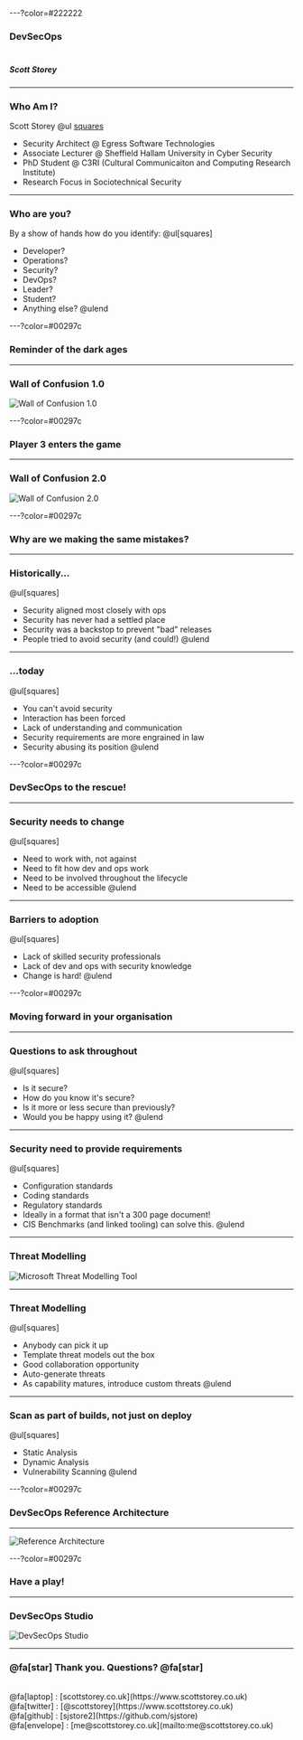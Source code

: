 ---?color=#222222

### DevSecOps<br><br>
##### Scott Storey<br>

---
### Who Am I?
Scott Storey
@ul [squares](false)
- Security Architect @ Egress Software Technologies
- Associate Lecturer @ Sheffield Hallam University in Cyber Security
- PhD Student @ C3RI (Cultural Communicaiton and Computing Research Institute)
- Research Focus in Sociotechnical Security

---
### Who are you?

By a show of hands how do you identify:
@ul[squares]
- Developer?
- Operations?
- Security?
- DevOps?
- Leader?
- Student?
- Anything else?
@ulend

---?color=#00297c

### Reminder of the dark ages

---
### Wall of Confusion 1.0
![Wall of Confusion 1.0](assets/img/wallofconfusion1.png)

---?color=#00297c

### Player 3 enters the game

---
### Wall of Confusion 2.0
![Wall of Confusion 2.0](assets/img/wallofconfusion2.png)

---?color=#00297c

### Why are we making the same mistakes?

---
### Historically...
@ul[squares]
- Security aligned most closely with ops
- Security has never had a settled place
- Security was a backstop to prevent "bad" releases
- People tried to avoid security (and could!)
@ulend

---
### ...today
@ul[squares]
- You can't avoid security
- Interaction has been forced
- Lack of understanding and communication
- Security requirements are  more engrained in law
- Security abusing its position
@ulend

---?color=#00297c

### DevSecOps to the rescue!

---
### Security needs to change
@ul[squares]
- Need to work with, not against
- Need to fit how dev and ops work 
- Need to be involved throughout the lifecycle
- Need to be accessible
@ulend

---
### Barriers to adoption
@ul[squares]
- Lack of skilled security professionals
- Lack of dev and ops with security knowledge
- Change is hard! 
@ulend

---?color=#00297c

### Moving forward in your organisation

---
### Questions to ask throughout
@ul[squares]
- Is it secure?
- How do you know it's secure?
- Is it more or less secure than previously?
- Would you be happy using it?
@ulend

---
### Security need to provide requirements
@ul[squares]
- Configuration standards
- Coding standards
- Regulatory standards
- Ideally in a format that isn't a 300 page document!
- CIS Benchmarks (and linked tooling) can solve this.
@ulend

---
### Threat Modelling
![Microsoft Threat Modelling Tool](assets/img/mtmt.png)

---
### Threat Modelling
@ul[squares]
- Anybody can pick it up
- Template threat models out the box
- Good collaboration opportunity
- Auto-generate threats
- As capability matures, introduce custom threats
@ulend

---
### Scan as part of builds, not just on deploy
@ul[squares]
- Static Analysis
- Dynamic Analysis
- Vulnerability Scanning
@ulend

---?color=#00297c
### DevSecOps Reference Architecture

---
![Reference Architecture](/assets/img/referencearchitecture.png)

---?color=#00297c

### Have a play!

---
### DevSecOps Studio
![DevSecOps Studio](https://raw.githubusercontent.com/teacheraio/DevSecOps-Studio/master/images/devsecops-tools.png)

---
### @fa[star] Thank you. Questions? @fa[star]
<br>
@fa[laptop] : [scottstorey.co.uk](https://www.scottstorey.co.uk)<br>
@fa[twitter] : [@scottstorey](https://www.scottstorey.co.uk)<br>
@fa[github] : [sjstore2](https://github.com/sjstore)<br>
@fa[envelope] : [me@scottstorey.co.uk](mailto:me@scottstorey.co.uk)<br>
